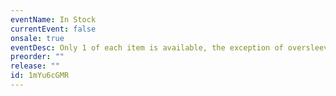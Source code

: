 ```yaml
---
eventName: In Stock
currentEvent: false
onsale: true
eventDesc: Only 1 of each item is available, the exception of oversleeves
preorder: ""
release: ""
id: 1mYu6cGMR
---
```

